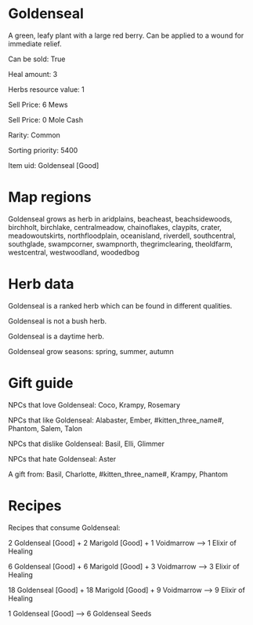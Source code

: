 # Goldenseal

A green, leafy plant with a large red berry. Can be applied to a wound for immediate relief.

Can be sold: True

Heal amount: 3

Herbs resource value: 1

Sell Price: 6 Mews

Sell Price: 0 Mole Cash

Rarity: Common

Sorting priority: 5400

Item uid: Goldenseal [Good]

# Map regions

Goldenseal grows as herb in aridplains, beacheast, beachsidewoods, birchholt, birchlake, centralmeadow, chainoflakes, claypits, crater, meadowoutskirts, northfloodplain, oceanisland, riverdell, southcentral, southglade, swampcorner, swampnorth, thegrimclearing, theoldfarm, westcentral, westwoodland, woodedbog

# Herb data

Goldenseal is a ranked herb which can be found in different qualities.

Goldenseal is not a bush herb.

Goldenseal is a daytime herb.

Goldenseal grow seasons: spring, summer, autumn

# Gift guide

NPCs that love Goldenseal: Coco, Krampy, Rosemary

NPCs that like Goldenseal: Alabaster, Ember, #kitten_three_name#, Phantom, Salem, Talon

NPCs that dislike Goldenseal: Basil, Elli, Glimmer

NPCs that hate Goldenseal: Aster

A gift from: Basil, Charlotte, #kitten_three_name#, Krampy, Phantom

# Recipes

Recipes that consume Goldenseal:

2 Goldenseal [Good] + 2 Marigold [Good] + 1 Voidmarrow --> 1 Elixir of Healing

6 Goldenseal [Good] + 6 Marigold [Good] + 3 Voidmarrow --> 3 Elixir of Healing

18 Goldenseal [Good] + 18 Marigold [Good] + 9 Voidmarrow --> 9 Elixir of Healing

1 Goldenseal [Good] --> 6 Goldenseal Seeds
